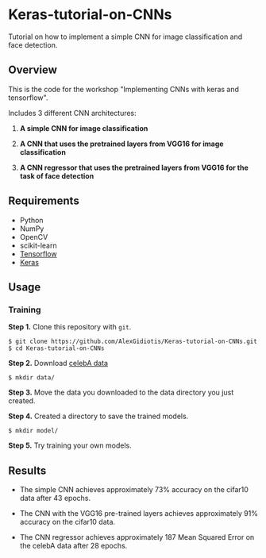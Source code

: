 # Keras-tutorial-on-CNNs
Tutorial on how to implement a simple CNN for image classification and face detection.

## Overview ##

This is the code for the workshop "Implementing CNNs with keras and tensorflow".

Includes 3 different CNN architectures:

1) **A simple CNN for image classification**

2) **A CNN that uses the pretrained layers from VGG16 for image classification**

3) **A CNN regressor that uses the pretrained layers from VGG16 for the task of face detection**

## Requirements

- Python
- NumPy
- OpenCV
- scikit-learn
- [Tensorflow](https://github.com/tensorflow/tensorflow)
- [Keras](https://github.com/fchollet/keras)

## Usage

### Training
**Step 1.** 
Clone this repository with ``git``.

```
$ git clone https://github.com/AlexGidiotis/Keras-tutorial-on-CNNs.git
$ cd Keras-tutorial-on-CNNs
```

**Step 2.** 
Download [celebA data](https://www.dropbox.com/sh/hx19bwxdpn8xv33/AABkCRUPwfFi0xqcvXjMO8GFa?dl=0)

```
$ mkdir data/
```

**Step 3.** 
Move the data you downloaded to the data directory you just created.


**Step 4.** 
Created a directory to save the trained models.

```
$ mkdir model/
```


**Step 5.**
Try training your own models.

## Results ##

- The simple CNN achieves approximately 73% accuracy on the cifar10 data after 43 epochs. 

- The CNN with the VGG16 pre-trained layers achieves approximately 91% accuracy on the cifar10 data.

- The CNN regressor achieves approximately 187 Mean Squared Error on the celebA data after 28 epochs. 